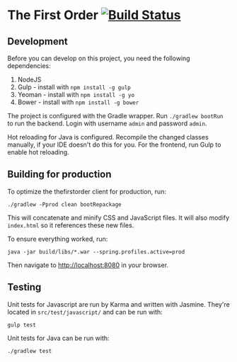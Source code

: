 # The First Order [![Build Status](https://travis-ci.org/rubenwiersma/thefirstorder.svg?branch=dev)](https://travis-ci.org/rubenwiersma/thefirstorder)

## Development
Before you can develop on this project, you need the following dependencies:

1. NodeJS
2. Gulp - install with `npm install -g gulp`
3. Yeoman - install with `npm install -g yo`
4. Bower - install with `npm install -g bower`

The project is configured with the Gradle wrapper. Run `./gradlew bootRun` to run the backend.
Login with username `admin` and password `admin`.

Hot reloading for Java is configured. Recompile the changed classes manually, if your IDE doesn't do this for you.
For the frontend, run Gulp to enable hot reloading.

## Building for production

To optimize the thefirstorder client for production, run:

    ./gradlew -Pprod clean bootRepackage

This will concatenate and minify CSS and JavaScript files. It will also modify `index.html` so it references
these new files.

To ensure everything worked, run:

    java -jar build/libs/*.war --spring.profiles.active=prod

Then navigate to [http://localhost:8080](http://localhost:8080) in your browser.

## Testing

Unit tests for Javascript are run by Karma and written with Jasmine. They're located in `src/test/javascript/` and can be run with:

    gulp test

Unit tests for Java can be run with:

    ./gradlew test

